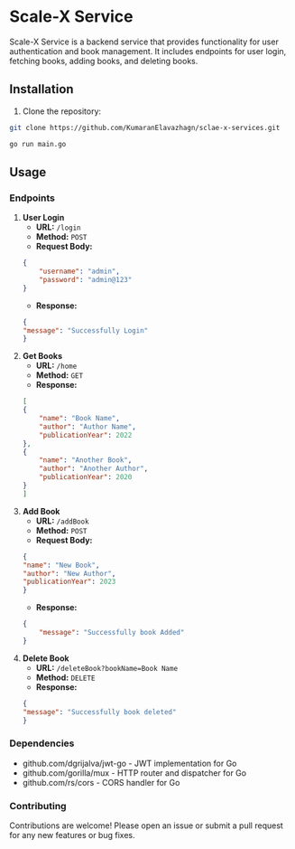 # Scale-X Service

Scale-X Service is a backend service that provides functionality for user authentication and book management. It includes endpoints for user login, fetching books, adding books, and deleting books.

## Installation

1. Clone the repository:

```bash
git clone https://github.com/KumaranElavazhagn/sclae-x-services.git

go run main.go

```

## Usage

### Endpoints

1. **User Login**
   - **URL:** `/login`
   - **Method:** `POST`
   - **Request Body:** 
    ```json
    {
        "username": "admin",
        "password": "admin@123"
    }
    ```
   - **Response:** 
    ```json
    {
    "message": "Successfully Login"
    }
    ```
2. **Get Books**
   - **URL:** `/home`
   - **Method:** `GET`
   - **Response:** 
    ```json
    [
    {
        "name": "Book Name",
        "author": "Author Name",
        "publicationYear": 2022
    },
    {
        "name": "Another Book",
        "author": "Another Author",
        "publicationYear": 2020
    }
    ]
    ```
3. **Add Book**
   - **URL:** `/addBook`
   - **Method:** `POST`
   - **Request Body:** 
    ```json
    {
    "name": "New Book",
    "author": "New Author",
    "publicationYear": 2023
    }
    ```
   - **Response:** 
    ```json
    {
        "message": "Successfully book Added"
    }
    ```
4. **Delete Book**
   - **URL:** `/deleteBook?bookName=Book Name`
   - **Method:** `DELETE`
   - **Response:** 
    ```json
    {
    "message": "Successfully book deleted"
    }
    ```

### Dependencies
   - github.com/dgrijalva/jwt-go - JWT implementation for Go
   - github.com/gorilla/mux - HTTP router and dispatcher for Go
   - github.com/rs/cors - CORS handler for Go

### Contributing
Contributions are welcome! Please open an issue or submit a pull request for any new features or bug fixes.